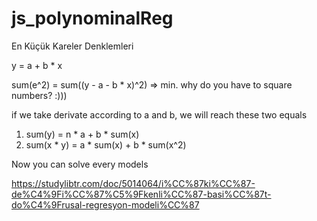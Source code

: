 # js_polynominalReg

En Küçük Kareler Denklemleri

y = a + b * x

sum(e^2) = sum((y - a - b * x)^2) => min. why do you have to square numbers? :)))

 
if we take derivate according to a and b, we will reach these two equals

1) sum(y) = n * a + b * sum(x)
2) sum(x * y) = a * sum(x) + b * sum(x^2)

Now you can solve every models 

https://studylibtr.com/doc/5014064/i%CC%87ki%CC%87-de%C4%9Fi%CC%87%C5%9Fkenli%CC%87-basi%CC%87t-do%C4%9Frusal-regresyon-modeli%CC%87
